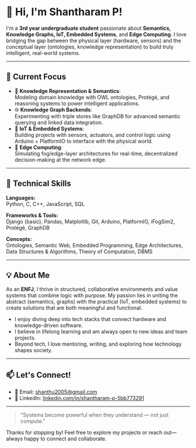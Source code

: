 # 👋 Hi, I'm Shantharam P!

I'm a **3rd year undergraduate student** passionate about **Semantics, Knowledge Graphs, IoT, Embedded Systems**, and **Edge Computing**. I love bridging the gap between the physical layer (hardware, sensors) and the conceptual layer (ontologies, knowledge representation) to build truly intelligent, real-world systems.

---

## 🚀 Current Focus
- 🧠 **Knowledge Representation & Semantics**:  
  Modeling domain knowledge with OWL ontologies, Protégé, and reasoning systems to power intelligent applications.
- 🌐 **Knowledge Graph Backends**:  
  Experimenting with triple stores like GraphDB for advanced semantic querying and linked data integration.
- 📡 **IoT & Embedded Systems**:  
  Building projects with sensors, actuators, and control logic using Arduino + PlatformIO to interface with the physical world.
- 🧮 **Edge Computing**:  
  Simulating fog/edge-layer architectures for real-time, decentralized decision-making at the network edge.

---

## 🧠 Technical Skills
**Languages:**  
Python, C, C++, JavaScript, SQL

**Frameworks & Tools:**  
Django (basic), Pandas, Matplotlib, Git, Arduino, PlatformIO, iFogSim2, Protégé, GraphDB

**Concepts:**  
Ontologies, Semantic Web, Embedded Programming, Edge Architectures, Data Structures & Algorithms, Theory of Computation, DBMS

---

## 💡 About Me
As an **ENFJ**, I thrive in structured, collaborative environments and value systems that combine logic with purpose. My passion lies in uniting the abstract (semantics, graphs) with the practical (IoT, embedded systems) to create solutions that are both meaningful and functional.

- I enjoy diving deep into tech stacks that connect hardware and knowledge-driven software.
- I believe in lifelong learning and am always open to new ideas and team projects.
- Beyond tech, I love mentoring, writing, and exploring how technology shapes society.

---

## 📫 Let's Connect!
- 📧 Email: [shanthu2005@gmail.com](mailto:shanthu2005@gmail.com)
- 🔗 LinkedIn: [linkedin.com/in/shantharam-p-5bb773291](https://www.linkedin.com/in/shantharam-p-5bb773291/)
---

> "Systems become powerful when they understand — not just compute."

Thanks for stopping by! Feel free to explore my projects or reach out—always happy to connect and collaborate.
